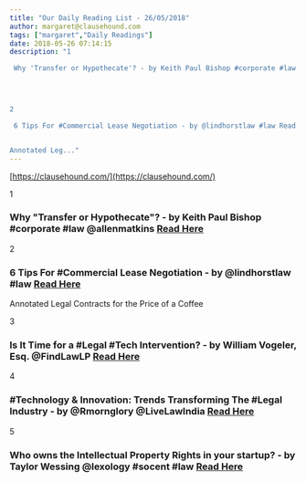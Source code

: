```yaml
---
title: "Our Daily Reading List - 26/05/2018"
author: margaret@clausehound.com
tags: ["margaret","Daily Readings"]
date: 2018-05-26 07:14:15
description: "1

 Why 'Transfer or Hypothecate'? - by Keith Paul Bishop #corporate #law @allenmatkins Read Here

 


2

 6 Tips For #Commercial Lease Negotiation - by @lindhorstlaw #law Read Here


Annotated Leg..."
---
```


[https://clausehound.com/](https://clausehound.com/)

1

###  Why "Transfer or Hypothecate"? - by Keith Paul Bishop #corporate #law @allenmatkins [Read Here](https://www.calcorporatelaw.com/why-transfer-or-hypothecate)

 

2

###  6 Tips For #Commercial Lease Negotiation - by @lindhorstlaw #law [Read Here](http://www.lindhorstlaw.com/blog/2018/05/6-tips-for-commercial-lease-negotiation.shtml)

Annotated Legal Contracts
for the Price of a Coffee

3

###  Is It Time for a #Legal #Tech Intervention? - by William Vogeler, Esq. @FindLawLP  [Read Here](https://blogs.findlaw.com/technologist/2018/05/is-it-time-for-a-legal-tech-intervention.html)

 

4

###  #Technology & Innovation: Trends Transforming The #Legal Industry - by @Rmornglory @LiveLawIndia [Read Here](http://www.livelaw.in/technology-innovation-trends-transforming-the-legal-industry/)

 

5

###  Who owns the Intellectual Property Rights in your startup? - by Taylor Wessing @lexology #socent #law [Read Here](https://www.lexology.com/library/detail.aspx?g=78fa512a-dd2d-4ba6-b259-4a31c67484c6)

 